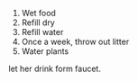 1. Wet food
2. Refill dry
3. Refill water
4. Once a week, throw out litter
5. Water plants

let her drink form faucet.